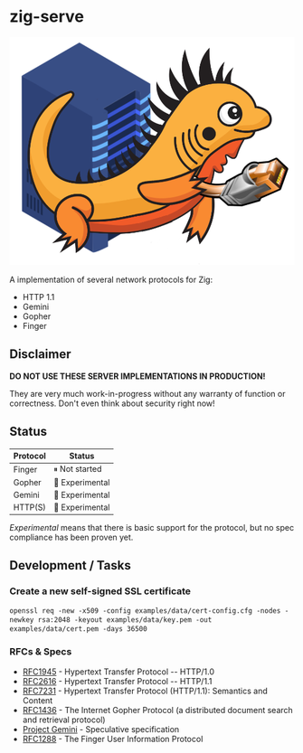 # zig-serve

![project logo](design/logo.png)

A implementation of several network protocols for Zig:

- HTTP 1.1
- Gemini
- Gopher
- Finger

## Disclaimer

**DO NOT USE THESE SERVER IMPLEMENTATIONS IN PRODUCTION!**

They are very much work-in-progress without any warranty of function or correctness. Don't even think about security right now!

## Status

| Protocol | Status          |
| -------- | --------------- |
| Finger   | ⏸ Not started   |
| Gopher   | 🧪 Experimental |
| Gemini   | 🧪 Experimental |
| HTTP(S)  | 🧪 Experimental |

_Experimental_ means that there is basic support for the protocol, but no spec compliance has been proven yet.

## Development / Tasks

### Create a new self-signed SSL certificate

```sh-console
openssl req -new -x509 -config examples/data/cert-config.cfg -nodes -newkey rsa:2048 -keyout examples/data/key.pem -out examples/data/cert.pem -days 36500
```

### RFCs & Specs

- [RFC1945](https://datatracker.ietf.org/doc/html/rfc1945) - Hypertext Transfer Protocol -- HTTP/1.0
- [RFC2616](https://datatracker.ietf.org/doc/html/rfc2616) - Hypertext Transfer Protocol -- HTTP/1.1
- [RFC7231](https://datatracker.ietf.org/doc/html/rfc7231) - Hypertext Transfer Protocol (HTTP/1.1): Semantics and Content
- [RFC1436](https://datatracker.ietf.org/doc/html/rfc1436) - The Internet Gopher Protocol (a distributed document search and retrieval protocol)
- [Project Gemini](https://gemini.circumlunar.space/docs/specification.gmi) - Speculative specification
- [RFC1288](https://datatracker.ietf.org/doc/html/rfc1288) - The Finger User Information Protocol
